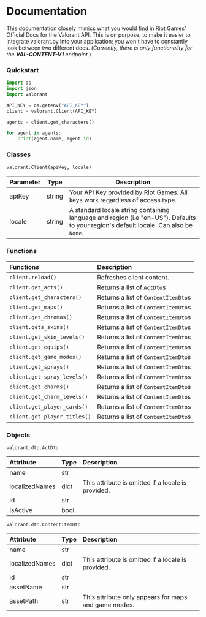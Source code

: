 # Documentation

This documentation closely mimics what you would find in Riot Games' Official Docs for the Valorant API. This is on purpose, to make it easier to integrate valorant.py into your application; you won't have to constantly look between two different docs. (*Currently, there is only functionality for the **VAL-CONTENT-V1** endpoint.*)

### Quickstart 

```python
import os
import json
import valorant

API_KEY = os.getenv("API_KEY")
client = valorant.Client(API_KEY)

agents = client.get_characters()

for agent in agents:
	print(agent.name, agent.id)
```

### Classes

`valorant.Client(apiKey, locale)`

| Parameter | Type   | Description                                                                                                    |
|-----------|--------|----------------------------------------------------------------------------------------------------------------|
| apiKey    | string | Your API Key provided by Riot Games. All keys work regardless of access type.                                  |
| locale    | string | A standard locale string containing language and region (i.e "en-US"). Defaults to your region's default locale. Can also be `None`. |

### Functions

| Functions                    | Description                         |
|:-----------------------------|:------------------------------------|  
| `client.reload()`            | Refreshes client content.           |
| `client.get_acts()`          | Returns a list of `ActDto`s         |
| `client.get_characters()`    | Returns a list of `ContentItemDto`s |
| `client.get_maps()`          | Returns a list of `ContentItemDto`s |
| `client.get_chromas()`       | Returns a list of `ContentItemDto`s |
| `client.gets_skins()`        | Returns a list of `ContentItemDto`s |
| `client.get_skin_levels()`   | Returns a list of `ContentItemDto`s |
| `client.get_equips()`        | Returns a list of `ContentItemDto`s |
| `client.get_game_modes()`    | Returns a list of `ContentItemDto`s |
| `client.get_sprays()`        | Returns a list of `ContentItemDto`s |
| `client.get_spray_levels()`  | Returns a list of `ContentItemDto`s |
| `client.get_charms()`        | Returns a list of `ContentItemDto`s |
| `client.get_charm_levels()`  | Returns a list of `ContentItemDto`s |
| `client.get_player_cards()`  | Returns a list of `ContentItemDto`s |
| `client.get_player_titles()` | Returns a list of `ContentItemDto`s |

### Objects

`valorant.dto.ActDto`

| Attribute      | Type | Description                                        |
|:---------------|:-----|:---------------------------------------------------|
| name           | str  |                                                    |
| localizedNames | dict | This attribute is omitted if a locale is provided. |
| id             | str  |                                                    |
| isActive       | bool |                                                    |

`valorant.dto.ContentItemDto`

| Attribute      | Type | Description                                          |
|:---------------|:-----|:-----------------------------------------------------|
| name           | str  |                                                      |
| localizedNames | dict | This attribute is omitted if a locale is provided.   |
| id             | str  |                                                      |
| assetName      | str  |                                                      |
| assetPath      | str  | This attribute only appears for maps and game modes. |
